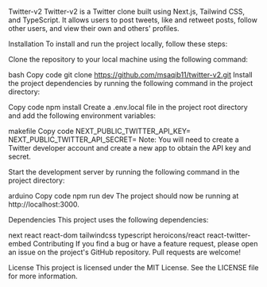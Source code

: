 Twitter-v2
Twitter-v2 is a Twitter clone built using Next.js, Tailwind CSS, and TypeScript. It allows users to post tweets, like and retweet posts, follow other users, and view their own and others' profiles.

Installation
To install and run the project locally, follow these steps:

Clone the repository to your local machine using the following command:

bash
Copy code
git clone https://github.com/msaqib11/twitter-v2.git
Install the project dependencies by running the following command in the project directory:

Copy code
npm install
Create a .env.local file in the project root directory and add the following environment variables:

makefile
Copy code
NEXT_PUBLIC_TWITTER_API_KEY=<your-twitter-api-key>
NEXT_PUBLIC_TWITTER_API_SECRET=<your-twitter-api-secret>
Note: You will need to create a Twitter developer account and create a new app to obtain the API key and secret.

Start the development server by running the following command in the project directory:

arduino
Copy code
npm run dev
The project should now be running at http://localhost:3000.

Dependencies
This project uses the following dependencies:

next
react
react-dom
tailwindcss
typescript
heroicons/react
react-twitter-embed
Contributing
If you find a bug or have a feature request, please open an issue on the project's GitHub repository. Pull requests are welcome!

License
This project is licensed under the MIT License. See the LICENSE file for more information.